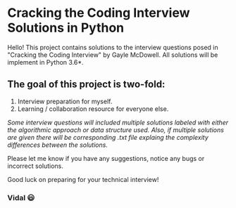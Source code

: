 # Cracking the Coding Interview Solutions in Python

Hello! This project contains solutions to the interview questions posed in "Cracking the Coding Interview" by Gayle McDowell. All solutions will be implement in Python 3.6*.


## The goal of this project is two-fold:

1. Interview preparation for myself. 
2. Learning / collaboration resource for everyone else.

*Some interview questions will included multiple solutions labeled with either the algorithmic approach or data structure used. 
Also, if multiple solutions are given there will be corresponding .txt file explaing the complexity differences between the solutions.* 

Please let me know if you have any suggestions, notice any bugs or incorrect solutions. 

Good luck on preparing for your technical interview!

### Vidal :smiley:
